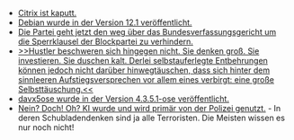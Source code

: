 * [Citrix ist kaputt.](https://www.bleepingcomputer.com/news/security/over-15k-citrix-servers-likely-vulnerable-to-cve-2023-3519-attacks/)
* [Debian wurde in der Version 12.1 veröffentlicht.](https://www.phoronix.com/news/Debian-12.1-Released)
* [Die Partei geht jetzt den weg über das Bundesverfassungsgericht um die Sperrklausel der Blockpartei zu verhindern.](https://www.die-partei.de/2023/07/23/sperrklausel-nein-danke/)
* [>>Hustler beschweren sich hingegen nicht. Sie denken groß. Sie investieren. Sie duschen kalt. Derlei selbstauferlegte Entbehrungen können jedoch nicht darüber hinwegtäuschen, dass sich hinter dem sinnleeren Aufstiegsversprechen vor allem eines verbirgt: eine große Selbsttäuschung.<<](https://netzpolitik.org/2023/breakpoint-das-rezept-um-reich-zu-werden/)
* [davx5ose wurde in der Version 4.3.5.1-ose veröffentlicht.](https://github.com/bitfireAT/davx5-ose/releases/tag/v4.3.5.1-ose)
* [Nein? Doch! Oh? KI wurde und wird primär von der Polizei genutzt.](https://blog.fefe.de/?ts=9a40ecdd) - In deren Schubladendenken sind ja alle Terroristen. Die Meisten wissen es nur noch nicht!
